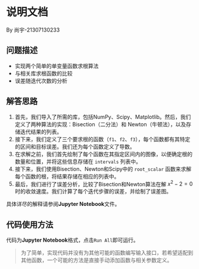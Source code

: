 # 说明文档

By 尚宇-21307130233

## 问题描述

+ 实现两个简单的单变量函数求根算法
+ 与相关库求根函数的比较
+ 误差随迭代次数的分析

## 解答思路

1. 首先，我们导入了所需的库，包括NumPy、Scipy、Matplotlib。然后，我们定义了两种算法的实现：Bisection（二分法）和 Newton（牛顿法），以及存储迭代结果的列表。
2. 接下来，我们定义了三个要求根的函数（`f1`、`f2`、`f3`），每个函数都有其特定的区间和目标误差。我们还为每个函数定义了导数。
3. 在求解之前，我们首先绘制了每个函数在其指定区间内的图像，以便确定根的数量和位置，并将这些信息存储在 `intervals` 列表中。
4. 接下来，我们使用Bisection、Newton和Scipy中的 `root_scalar` 函数来求解每个函数的根，将结果存储在相应的列表中。
5. 最后，我们进行了误差分析，比较了Bisection和Newton算法在解 $x^2 - 2 = 0$ 时的收敛速度。我们计算了每个迭代步骤的误差，并绘制了误差图。

具体详尽的解释请参阅**Jupyter Notebook**文件。

## 代码使用方法

代码为**Jupyter Notebook**格式，点击`Run All`即可运行。

> 为了简单，实现代码并没有为其他可能的函数编写输入接口，若希望适配到其他函数，一个可能的方法是直接手动添加函数与相关参数定义。
